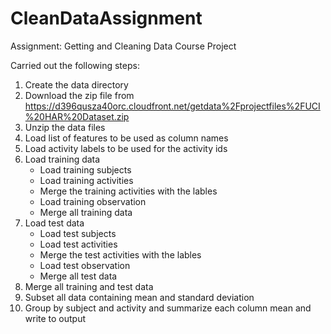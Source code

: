 # CleanDataAssignment
Assignment: Getting and Cleaning Data Course Project

Carried out the following steps:
  1.  Create the data directory 
  2.  Download the zip file from https://d396qusza40orc.cloudfront.net/getdata%2Fprojectfiles%2FUCI%20HAR%20Dataset.zip
  3.  Unzip the data files
  4.  Load list of features to be used as column names
  5.  Load activity labels to be used for the activity ids
  6.  Load training data
      * Load training subjects
      * Load training activities
      * Merge the training activities with the lables
      * Load training observation
      * Merge all training data
  7.  Load test data
      * Load test subjects
      * Load test activities
      * Merge the test activities with the lables
      * Load test observation
      * Merge all test data
  8.  Merge all training and test data
  9.  Subset all data containing mean and standard deviation
  10. Group by subject and activity and summarize each column mean and write to output
  
